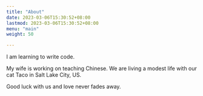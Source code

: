 ```yaml
---
title: "About"
date: 2023-03-06T15:30:52+08:00
lastmod: 2023-03-06T15:30:52+08:00
menu: "main"
weight: 50

---
```


I am learning to write code.

My wife is working on teaching Chinese. We are living a modest life with our cat Taco in Salt Lake City, US.

Good luck with us and love never fades away.